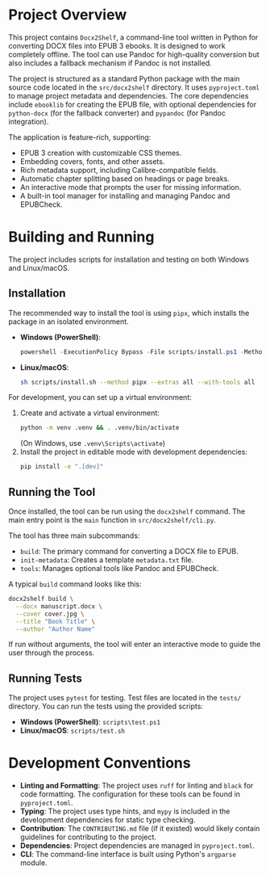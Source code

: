 # Project Overview

This project contains `Docx2Shelf`, a command-line tool written in Python for converting DOCX files into EPUB 3 ebooks. It is designed to work completely offline. The tool can use Pandoc for high-quality conversion but also includes a fallback mechanism if Pandoc is not installed.

The project is structured as a standard Python package with the main source code located in the `src/docx2shelf` directory. It uses `pyproject.toml` to manage project metadata and dependencies. The core dependencies include `ebooklib` for creating the EPUB file, with optional dependencies for `python-docx` (for the fallback converter) and `pypandoc` (for Pandoc integration).

The application is feature-rich, supporting:
-   EPUB 3 creation with customizable CSS themes.
-   Embedding covers, fonts, and other assets.
-   Rich metadata support, including Calibre-compatible fields.
-   Automatic chapter splitting based on headings or page breaks.
-   An interactive mode that prompts the user for missing information.
-   A built-in tool manager for installing and managing Pandoc and EPUBCheck.

# Building and Running

The project includes scripts for installation and testing on both Windows and Linux/macOS.

## Installation

The recommended way to install the tool is using `pipx`, which installs the package in an isolated environment.

-   **Windows (PowerShell)**:
    ```powershell
    powershell -ExecutionPolicy Bypass -File scripts/install.ps1 -Method pipx -Extras all -WithTools all
    ```
-   **Linux/macOS**:
    ```bash
    sh scripts/install.sh --method pipx --extras all --with-tools all
    ```

For development, you can set up a virtual environment:

1.  Create and activate a virtual environment:
    ```bash
    python -m venv .venv && . .venv/bin/activate
    ```
    (On Windows, use `.venv\Scripts\activate`)
2.  Install the project in editable mode with development dependencies:
    ```bash
    pip install -e ".[dev]"
    ```

## Running the Tool

Once installed, the tool can be run using the `docx2shelf` command. The main entry point is the `main` function in `src/docx2shelf/cli.py`.

The tool has three main subcommands:
-   `build`: The primary command for converting a DOCX file to EPUB.
-   `init-metadata`: Creates a template `metadata.txt` file.
-   `tools`: Manages optional tools like Pandoc and EPUBCheck.

A typical `build` command looks like this:
```bash
docx2shelf build \
  --docx manuscript.docx \
  --cover cover.jpg \
  --title "Book Title" \
  --author "Author Name"
```

If run without arguments, the tool will enter an interactive mode to guide the user through the process.

## Running Tests

The project uses `pytest` for testing. Test files are located in the `tests/` directory. You can run the tests using the provided scripts:

-   **Windows (PowerShell)**: `scripts\test.ps1`
-   **Linux/macOS**: `scripts/test.sh`

# Development Conventions

-   **Linting and Formatting**: The project uses `ruff` for linting and `black` for code formatting. The configuration for these tools can be found in `pyproject.toml`.
-   **Typing**: The project uses type hints, and `mypy` is included in the development dependencies for static type checking.
-   **Contribution**: The `CONTRIBUTING.md` file (if it existed) would likely contain guidelines for contributing to the project.
-   **Dependencies**: Project dependencies are managed in `pyproject.toml`.
-   **CLI**: The command-line interface is built using Python's `argparse` module.
